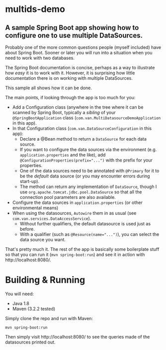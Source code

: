 # multids-demo

## A sample Spring Boot app showing how to configure one to use multiple DataSources.

Probably one of the more common questions people (myself included) have about Spring Boot. Sooner or later you 
will run into a situation when you need to work with two databases.

The Spring Boot documentation is concise, perhaps as a way to illustrate how _easy_ it is to work with it. However,
it is surprising how little documentation there is on working with multiple DataSources.

This sample all shows how it can be done.

The main points, if looking through the app is too much for you:

* Add a Configuration class (anywhere in the tree where it can be scanned by Spring Boot, typically a _sibling_ of your
    `@SpringBootApplication` class (`com.van.MultiDatasourceDemoApplication` in this app).
* In that Configuration class (`com.van.DataSourceConfiguration` in this app):
    * Declare a @Bean method to return a `DataSource` for each data source.
    * If you want to configure the data sources via the environment (e.g. `application.properties` and the like), 
      add `@ConfigurationProperties(prefix="...")` with the prefix for your properties.
    * One of the data sources need to be annotated with `@Primary` for it to be the _default_ data source (or you may
      encounter errors during start-up).
    * The method can return any implementation of `DataSource`, though I use `org.apache.tomcat.jdbc.pool.DataSource`
      so that all the connection pool parameters are also available.
* Configure the data sources in `application.properties` (or other environmental means)
* When using the datasources, `Autowire` them in as usual (see `com.van.services.DataAccessService`). 
    * Without further qualifiers, the default datasource is used just as before.
    * With a qualifier (such as `@Resource(name="...")`), you can select the data source you want.
    
That's pretty much it. The rest of the app is basically some boilerplate stuff so that you can run it
    (`mvn spring-boot:run`) and see it in action with http://localhost:8080/.
    
# Building & Running

You will need:

* Java 1.8
* Maven (3.2.2 tested)

Simply clone the repo and run with Maven:

```
mvn spring-boot:run
```

Then simply visit http://localhost:8080/ to see the queries made of the datasources printed out.
